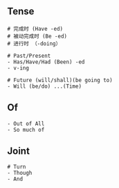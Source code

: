 ## Tense

```shell
# 完成时 (Have -ed)
# 被动完成时 (Be -ed)
# 进行时 （-doing）
```

```shell
# Past/Present
- Has/Have/Had (Been) -ed
- v-ing
```

```shell
# Future (will/shall)(be going to)
- Will (be/do) ...(Time)
```

## Of

```shell
- Out of All
- So much of
```

## Joint

```shell
# Turn
- Though
- And
```



